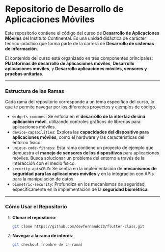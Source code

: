 # Repositorio de Desarrollo de Aplicaciones Móviles

Este repositorio contiene el código del curso de **Desarrollo de Aplicaciones Móviles** del Instituto Continental. Es una unidad didáctica de carácter teórico-práctico que forma parte de la carrera de **Desarrollo de sistemas de información**.

El contenido del curso está organizado en tres componentes principales: **Plataformas de desarrollo de aplicaciones móviles**, **Desarrollo aplicaciones móviles**, y **Desarrollo aplicaciones móviles, sensores y pruebas unitarias**.

---

### Estructura de las Ramas

Cada rama del repositorio corresponde a un tema específico del curso, lo que te permite navegar por los diferentes proyectos y ejemplos de código.

-   `widgets-comunes`: Se enfoca en el **desarrollo de la interfaz de una aplicación móvil**, utilizando controles gráficos de librerías para aplicaciones móviles.
-   `device-capabilities`: Explora las **capacidades del dispositivo para aplicaciones móviles**, como el hardware y las características del entorno físico.
-   `unique-code-fitness`: Esta rama contiene un proyecto de ejemplo que demuestra el **manejo de sensores de los dispositivos** para aplicaciones móviles. Busca solucionar un problema del entorno a través de la interacción con el medio físico.
-   `security-apisCRUD`: Se centra en la implementación de **mecanismos de seguridad para las aplicaciones móviles** y en la integración con APIs para la manipulación de datos.
-   `biometric-security`: Profundiza en los mecanismos de seguridad, específicamente en la implementación de la **seguridad biométrica**.

---

### Cómo Usar el Repositorio

1.  **Clonar el repositorio**:
    ```sh
    git clone https://github.com/devfernando23/flutter-class.git
    ```

2.  **Navegar a la rama de interés**:
    ```sh
    git checkout [nombre de la rama]
    ```
